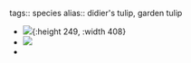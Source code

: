 tags:: species
alias:: didier's tulip, garden tulip

- ![](https://peach-geographical-bat-397.mypinata.cloud/ipfs/QmPp8vQH8jY2svYpfcbjjUwxcjkA2bXXkneEq3NT98xeyE){:height 249, :width 408}
- ![](https://peach-geographical-bat-397.mypinata.cloud/ipfs/QmSxpWPY97oLegngYEri2JfT8Cff3eDCYsfxK7vkdZki5j)
-